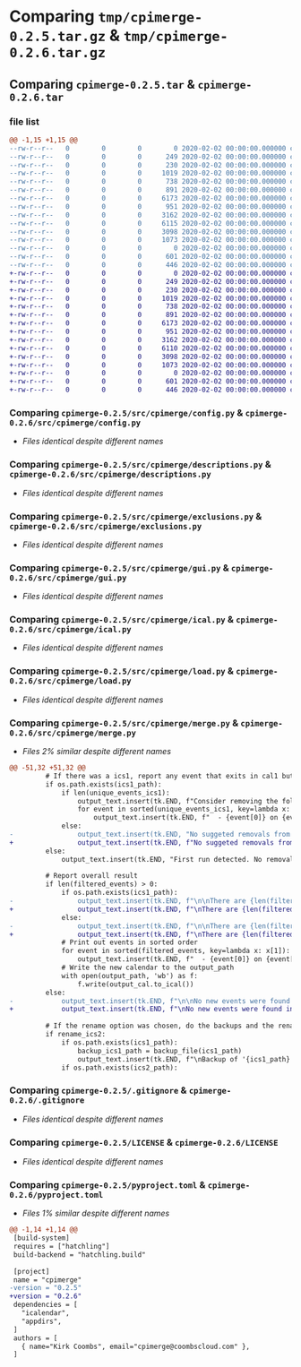 # Comparing `tmp/cpimerge-0.2.5.tar.gz` & `tmp/cpimerge-0.2.6.tar.gz`

## Comparing `cpimerge-0.2.5.tar` & `cpimerge-0.2.6.tar`

### file list

```diff
@@ -1,15 +1,15 @@
--rw-r--r--   0        0        0        0 2020-02-02 00:00:00.000000 cpimerge-0.2.5/src/cpimerge/__init__.py
--rw-r--r--   0        0        0      249 2020-02-02 00:00:00.000000 cpimerge-0.2.5/src/cpimerge/__main__.py
--rw-r--r--   0        0        0      230 2020-02-02 00:00:00.000000 cpimerge-0.2.5/src/cpimerge/backup.py
--rw-r--r--   0        0        0     1019 2020-02-02 00:00:00.000000 cpimerge-0.2.5/src/cpimerge/config.py
--rw-r--r--   0        0        0      738 2020-02-02 00:00:00.000000 cpimerge-0.2.5/src/cpimerge/descriptions.py
--rw-r--r--   0        0        0      891 2020-02-02 00:00:00.000000 cpimerge-0.2.5/src/cpimerge/exclusions.py
--rw-r--r--   0        0        0     6173 2020-02-02 00:00:00.000000 cpimerge-0.2.5/src/cpimerge/gui.py
--rw-r--r--   0        0        0      951 2020-02-02 00:00:00.000000 cpimerge-0.2.5/src/cpimerge/ical.py
--rw-r--r--   0        0        0     3162 2020-02-02 00:00:00.000000 cpimerge-0.2.5/src/cpimerge/load.py
--rw-r--r--   0        0        0     6115 2020-02-02 00:00:00.000000 cpimerge-0.2.5/src/cpimerge/merge.py
--rw-r--r--   0        0        0     3098 2020-02-02 00:00:00.000000 cpimerge-0.2.5/.gitignore
--rw-r--r--   0        0        0     1073 2020-02-02 00:00:00.000000 cpimerge-0.2.5/LICENSE
--rw-r--r--   0        0        0        0 2020-02-02 00:00:00.000000 cpimerge-0.2.5/README.md
--rw-r--r--   0        0        0      601 2020-02-02 00:00:00.000000 cpimerge-0.2.5/pyproject.toml
--rw-r--r--   0        0        0      446 2020-02-02 00:00:00.000000 cpimerge-0.2.5/PKG-INFO
+-rw-r--r--   0        0        0        0 2020-02-02 00:00:00.000000 cpimerge-0.2.6/src/cpimerge/__init__.py
+-rw-r--r--   0        0        0      249 2020-02-02 00:00:00.000000 cpimerge-0.2.6/src/cpimerge/__main__.py
+-rw-r--r--   0        0        0      230 2020-02-02 00:00:00.000000 cpimerge-0.2.6/src/cpimerge/backup.py
+-rw-r--r--   0        0        0     1019 2020-02-02 00:00:00.000000 cpimerge-0.2.6/src/cpimerge/config.py
+-rw-r--r--   0        0        0      738 2020-02-02 00:00:00.000000 cpimerge-0.2.6/src/cpimerge/descriptions.py
+-rw-r--r--   0        0        0      891 2020-02-02 00:00:00.000000 cpimerge-0.2.6/src/cpimerge/exclusions.py
+-rw-r--r--   0        0        0     6173 2020-02-02 00:00:00.000000 cpimerge-0.2.6/src/cpimerge/gui.py
+-rw-r--r--   0        0        0      951 2020-02-02 00:00:00.000000 cpimerge-0.2.6/src/cpimerge/ical.py
+-rw-r--r--   0        0        0     3162 2020-02-02 00:00:00.000000 cpimerge-0.2.6/src/cpimerge/load.py
+-rw-r--r--   0        0        0     6110 2020-02-02 00:00:00.000000 cpimerge-0.2.6/src/cpimerge/merge.py
+-rw-r--r--   0        0        0     3098 2020-02-02 00:00:00.000000 cpimerge-0.2.6/.gitignore
+-rw-r--r--   0        0        0     1073 2020-02-02 00:00:00.000000 cpimerge-0.2.6/LICENSE
+-rw-r--r--   0        0        0        0 2020-02-02 00:00:00.000000 cpimerge-0.2.6/README.md
+-rw-r--r--   0        0        0      601 2020-02-02 00:00:00.000000 cpimerge-0.2.6/pyproject.toml
+-rw-r--r--   0        0        0      446 2020-02-02 00:00:00.000000 cpimerge-0.2.6/PKG-INFO
```

### Comparing `cpimerge-0.2.5/src/cpimerge/config.py` & `cpimerge-0.2.6/src/cpimerge/config.py`

 * *Files identical despite different names*

### Comparing `cpimerge-0.2.5/src/cpimerge/descriptions.py` & `cpimerge-0.2.6/src/cpimerge/descriptions.py`

 * *Files identical despite different names*

### Comparing `cpimerge-0.2.5/src/cpimerge/exclusions.py` & `cpimerge-0.2.6/src/cpimerge/exclusions.py`

 * *Files identical despite different names*

### Comparing `cpimerge-0.2.5/src/cpimerge/gui.py` & `cpimerge-0.2.6/src/cpimerge/gui.py`

 * *Files identical despite different names*

### Comparing `cpimerge-0.2.5/src/cpimerge/ical.py` & `cpimerge-0.2.6/src/cpimerge/ical.py`

 * *Files identical despite different names*

### Comparing `cpimerge-0.2.5/src/cpimerge/load.py` & `cpimerge-0.2.6/src/cpimerge/load.py`

 * *Files identical despite different names*

### Comparing `cpimerge-0.2.5/src/cpimerge/merge.py` & `cpimerge-0.2.6/src/cpimerge/merge.py`

 * *Files 2% similar despite different names*

```diff
@@ -51,32 +51,32 @@
         # If there was a ics1, report any event that exits in cal1 but not cal2 as possible removals, in sorted order
         if os.path.exists(ics1_path):
             if len(unique_events_ics1):
                 output_text.insert(tk.END, f"Consider removing the following events from your calendar. They existed in '{ics1_path}' but are not in '{ics2_path}' and thus may no longer be relevant:\n")
                 for event in sorted(unique_events_ics1, key=lambda x: x[1]):
                     output_text.insert(tk.END, f"  - {event[0]} on {event[1].date()}\n")
             else:
-                output_text.insert(tk.END, "No suggeted removals from the current calendar were found in '{ics1_path}'.\n")
+                output_text.insert(tk.END, f"No suggeted removals from the current calendar were found in '{ics1_path}'.\n")
         else:
             output_text.insert(tk.END, "First run detected. No removals from the current calendar are suggested.\n")
 
         # Report overall result
         if len(filtered_events) > 0:
             if os.path.exists(ics1_path):
-                output_text.insert(tk.END, f"\n\nThere are {len(filtered_events)} new event(s) in:\n\t'{ics2_path}'\nThat do not exist in: '{ics1_path}'\nThese event(s) will be output to:\n\t'{output_path}'\nThese event(s) are:\n")
+                output_text.insert(tk.END, f"\nThere are {len(filtered_events)} new event(s) in:\n\t'{ics2_path}'\nThat do not exist in: '{ics1_path}'\nThese event(s) will be output to:\n\t'{output_path}'\nThese event(s) are:\n")
             else:
-                output_text.insert(tk.END, f"\n\nThere are {len(filtered_events)} new event(s) in:\n\t'{ics2_path}'\nThey will be output to:\n\t'{output_path}'\nThese event(s) are:\n")
+                output_text.insert(tk.END, f"\nThere are {len(filtered_events)} new event(s) in:\n\t'{ics2_path}'\nThey will be output to:\n\t'{output_path}'\nThese event(s) are:\n")
             # Print out events in sorted order
             for event in sorted(filtered_events, key=lambda x: x[1]):
                 output_text.insert(tk.END, f"  - {event[0]} on {event[1].date()}\n")
             # Write the new calendar to the output_path
             with open(output_path, 'wb') as f:
                 f.write(output_cal.to_ical())
         else:
-            output_text.insert(tk.END, f"\n\nNo new events were found in:\n\t'{ics2_path}'\n")
+            output_text.insert(tk.END, f"\nNo new events were found in:\n\t'{ics2_path}'\n")
 
         # If the rename option was chosen, do the backups and the rename
         if rename_ics2:
             if os.path.exists(ics1_path):
                 backup_ics1_path = backup_file(ics1_path)
                 output_text.insert(tk.END, f"\nBackup of '{ics1_path}' created: {backup_ics1_path}\n")
             if os.path.exists(ics2_path):
```

### Comparing `cpimerge-0.2.5/.gitignore` & `cpimerge-0.2.6/.gitignore`

 * *Files identical despite different names*

### Comparing `cpimerge-0.2.5/LICENSE` & `cpimerge-0.2.6/LICENSE`

 * *Files identical despite different names*

### Comparing `cpimerge-0.2.5/pyproject.toml` & `cpimerge-0.2.6/pyproject.toml`

 * *Files 1% similar despite different names*

```diff
@@ -1,14 +1,14 @@
 [build-system]
 requires = ["hatchling"]
 build-backend = "hatchling.build"
 
 [project]
 name = "cpimerge"
-version = "0.2.5"
+version = "0.2.6"
 dependencies = [
   "icalendar",
   "appdirs",
 ]
 authors = [
   { name="Kirk Coombs", email="cpimerge@coombscloud.com" },
 ]
```

